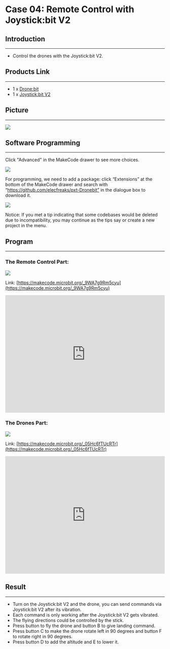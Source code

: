 # Case 04: Remote Control with Joystick:bit V2

##  Introduction
---

- Control the drones with the Joystick:bit V2. 

## Products Link
---
- 1 x [Drone:bit]()
- 1 x [Joystick:bit V2](https://www.elecfreaks.com/joystick-bit-2-kit-for-micro-bit.html)

## Picture
---
![](./images/Drone-bit-02.png)

## Software Programming

---

Click "Advanced" in the MakeCode drawer to see more choices. 

![](./images/Drone-bit-case-01-01.png)

For programming, we need to add a package: click “Extensions” at the bottom of the MakeCode drawer and search with “https://github.com/elecfreaks/pxt-Dronebit” in the dialogue box to download it.

![](./images/Drone-bit-case-01-02.png)

Notice: If you met a tip indicating that some codebases would be deleted due to incompatibility, you may continue as the tips say or create a new project in the menu.

## Program

---
### The Remote Control Part:

![](./images/Drone-bit-case-04-03.png)




Link: [https://makecode.microbit.org/_9WA7g9Rm5cyu](https://makecode.microbit.org/_9WA7g9Rm5cyu)

<div style="position:relative;height:calc(300px + 5em);width:100%;overflow:hidden;"><iframe style="position:absolute;top:0;left:0;width:100%;height:100%;" src="https://makecode.microbit.org/---codeembed#pub:_9WA7g9Rm5cyu" allowfullscreen="allowfullscreen" frameborder="0" sandbox="allow-scripts allow-same-origin"></iframe></div>

### The Drones Part:

![](./images/Drone-bit-case-04-04.png)




Link: [https://makecode.microbit.org/_05Hc6fTUcRTr](https://makecode.microbit.org/_05Hc6fTUcRTr)

<div style="position:relative;height:calc(300px + 5em);width:100%;overflow:hidden;"><iframe style="position:absolute;top:0;left:0;width:100%;height:100%;" src="https://makecode.microbit.org/---codeembed#pub:_05Hc6fTUcRTr" allowfullscreen="allowfullscreen" frameborder="0" sandbox="allow-scripts allow-same-origin"></iframe></div>

## Result
---
- Turn on the Joystick:bit V2 and the drone, you can send commands via Joystick:bit V2 after its vibration. 
- Each command is only working after the Joystick:bit V2 gets vibrated.
- The flying directions could be controlled by the stick. 
- Press button to fly the drone and button B to give landing command. 
- Press button C to make the drone rotate left in 90 degrees and button F to rotate right in 90 degrees. 
- Press button D to add the altitude and E to lower it. 

